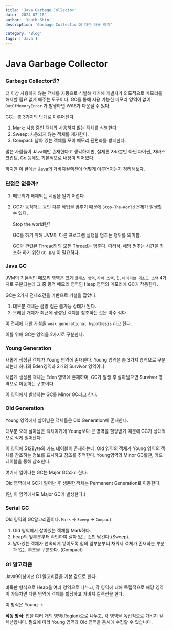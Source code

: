```yaml
---
title: 'Java Garbage Collector'
date: '2024-07-18'
author: 'Youth.Shin'
description: 'Garbage Collection에 대한 내용 정리'

category: 'Blog'
tags: ['Java']
---
```


# Java Garbage Collector

### Garbage Collector란?

더 이상 사용하지 않는 객체를 자동으로 식별해 제거해 개발자가 의도적으로 메모리를 해제할 필요 없게 해주는 도구이다. GC를 통해 사용 가능한 메모리 영역이 없어 `OutOfMemoryError` 가 발생하면 WAS가 다운될 수 있다.

GC는 총 3가지의 단계로 이루어진다.

1. Mark: 사용 중인 객체와 사용하지 않는 객체를 식별한다.
2. Sweep: 사용되지 않는 객체를 제거한다.
3. Compact: 남아 있는 객체를 모아 메모리 단편화를 방지한다.

많은 사람들이 Java에만 존재한다고 생각하지만, 실제론 자바뿐만 아닌 파이썬, 자바스크립트, Go 등에도 기본적으로 내장이 되어있다.

하지만 이 글에선 Java의 가비지컬렉션이 어떻게 이루어지는지 정리해보자.

### 단점은 없을까?

1. 메모리가 해제되는 시점을 알기 어렵다.
2. GC가 동작하는 동안 다른 작업을 멈추기 때문에 `Stop-The-World` 문제가 발생할 수 있다.
    
    Stop the world란?
    
    GC를 하기 위해 JVM이 다른 프로그램 실행을 멈추는 행위를 의미함.
    
    GC와 관련된 Thread외의 모든 Thread는 멈춘다. 따라서, 해당 멈추는 시간을 최소화 하기 위한 `GC 튜닝` 이 필요하다.
    

### Java GC

JVM의 기본적인 메모리 영역은 크게 `클래스 영역`, `자바 스택`, `힙`, `네이티브 메소드 스택` 4가지로 구분되는데 그 중 동적 메모리 영역인 Heap 영역의 메모리에 GC가 작동한다.

GC는 2가지 전제조건을 기반으로 가설을 잡았다.

1. 대부분 객체는 금방 접근 불가능 상태가 된다. 
2. 오래된 개체가 최근에 생성된 객체를 참조하는 것은 아주 적다.

이 전제에 대한 가설을 `weak generational hypothesis` 라고 한다.

이를 위해 GC는 영역을 2가지로 구분한다.

### Young Generation

새롭게 생성된 객체가 Young 영역에 존재한다. Young 영역은 총 3가지 영역으로 구분되는데 하나의 Eden영역과 2개의 Survivor 영역이다.

새롭게 생성된 객체는 Eden 영역에 존재하며, GC가 발생 후 살아남으면 Survivor 영역으로 이동하는 구조이다.

이 영역에서 발생하는 GC를 Minor GC라고 한다.

### Old Generation

Young 영역에서 살아남은 객체들은 Old Generation에 존재한다. 

대부분 오래 살아남은 객체이기에 Young보다 큰 영역을 할당받기 때문에 GC가 상대적으로 적게 일어난다. 

이 영역에 512Byte의 카드 테이블이 존재하는데, Old 영역의 객체가 Young 영역의 객체를 참조하는 정보를 표시하고 참조를 추적한다. Young영역의 Minor GC할땐, 카드테이블을 통해 참조한다.

여기서 일어나는 GC는 Major GC라고 한다.

Old 영역에서 GC가 일어난 후 생존한 객체는 Permanent Generation로 이동한다.

(단, 이 영역에서도 Major GC가 발생한다.)

### Serial GC

Old 영역의 GC알고리즘이다. `Mark` → `Sweep` → `Compact` 

1. Old 영역에서 살아있는 객체를 Mark하다.
2. heap의 앞부분부터 확인하여 살아 있는 것만 남긴다.(Sweep). 
3. 남아있는 객체가 연속되게 쌓이도록 힙의 앞부분부터 채워서 객체가 존재하는 부분과 없는 부분을 구분한다. (Compact)

### G1 알고리즘

Java9이상에선 G1 알고리즘을 기본 값으로 한다.

바둑판 형식으로 Heap을 여러 영역으로 나누고, 각 영역에 대해 독립적으로 해당 영역이 가득차면 다른 영역에 객체를 할당하고 가비지 컬렉션을 한다.

이 방식은 Young → 

**작동 방식**: 힙을 여러 개의 영역(Region)으로 나누고, 각 영역을 독립적으로 가비지 컬렉션합니다. 필요에 따라 Young 영역과 Old 영역을 동시에 수집할 수 있습니다.